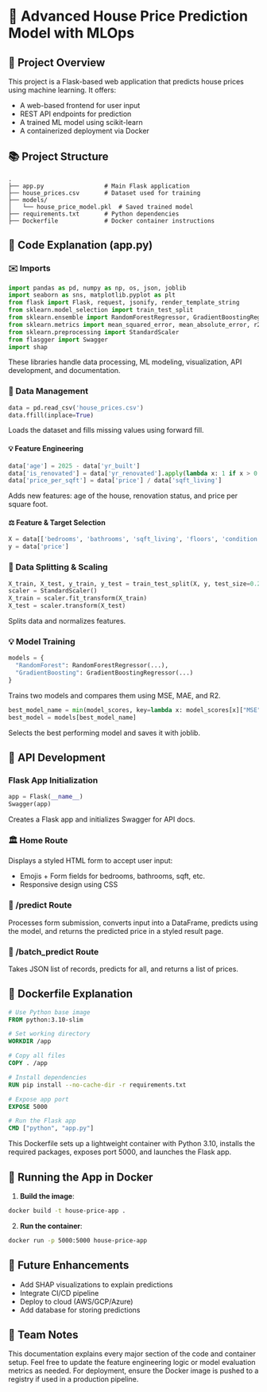 # 🏡 Advanced House Price Prediction Model with MLOps

## 📂 Project Overview

This project is a Flask-based web application that predicts house prices using machine learning. It offers:

* A web-based frontend for user input
* REST API endpoints for prediction
* A trained ML model using scikit-learn
* A containerized deployment via Docker


## 📚 Project Structure

```
.
├── app.py                 # Main Flask application
├── house_prices.csv       # Dataset used for training
├── models/
│   └── house_price_model.pkl  # Saved trained model
├── requirements.txt       # Python dependencies
├── Dockerfile             # Docker container instructions
```

## 📁 Code Explanation (app.py)

### ✉️ Imports

```python
import pandas as pd, numpy as np, os, json, joblib
import seaborn as sns, matplotlib.pyplot as plt
from flask import Flask, request, jsonify, render_template_string
from sklearn.model_selection import train_test_split
from sklearn.ensemble import RandomForestRegressor, GradientBoostingRegressor
from sklearn.metrics import mean_squared_error, mean_absolute_error, r2_score
from sklearn.preprocessing import StandardScaler
from flasgger import Swagger
import shap
```

These libraries handle data processing, ML modeling, visualization, API development, and documentation.

### 📅 Data Management

```python
data = pd.read_csv('house_prices.csv')
data.ffill(inplace=True)
```

Loads the dataset and fills missing values using forward fill.

#### 💡 Feature Engineering

```python
data['age'] = 2025 - data['yr_built']
data['is_renovated'] = data['yr_renovated'].apply(lambda x: 1 if x > 0 else 0)
data['price_per_sqft'] = data['price'] / data['sqft_living']
```

Adds new features: age of the house, renovation status, and price per square foot.

#### ⚖️ Feature & Target Selection

```python
X = data[['bedrooms', 'bathrooms', 'sqft_living', 'floors', 'condition', 'age', 'is_renovated']]
y = data['price']
```

### 🔎 Data Splitting & Scaling

```python
X_train, X_test, y_train, y_test = train_test_split(X, y, test_size=0.2, random_state=42)
scaler = StandardScaler()
X_train = scaler.fit_transform(X_train)
X_test = scaler.transform(X_test)
```

Splits data and normalizes features.

### 💡 Model Training

```python
models = {
  "RandomForest": RandomForestRegressor(...),
  "GradientBoosting": GradientBoostingRegressor(...)
}
```

Trains two models and compares them using MSE, MAE, and R2.

```python
best_model_name = min(model_scores, key=lambda x: model_scores[x]["MSE"])
best_model = models[best_model_name]
```

Selects the best performing model and saves it with joblib.


## 🚀 API Development

### Flask App Initialization

```python
app = Flask(__name__)
Swagger(app)
```

Creates a Flask app and initializes Swagger for API docs.

### 🏛 Home Route

Displays a styled HTML form to accept user input:

* Emojis + Form fields for bedrooms, bathrooms, sqft, etc.
* Responsive design using CSS

### 🔢 /predict Route

Processes form submission, converts input into a DataFrame, predicts using the model, and returns the predicted price in a styled result page.

### 🤜 /batch\_predict Route

Takes JSON list of records, predicts for all, and returns a list of prices.


## 🚧 Dockerfile Explanation

```Dockerfile
# Use Python base image
FROM python:3.10-slim

# Set working directory
WORKDIR /app

# Copy all files
COPY . /app

# Install dependencies
RUN pip install --no-cache-dir -r requirements.txt

# Expose app port
EXPOSE 5000

# Run the Flask app
CMD ["python", "app.py"]
```

This Dockerfile sets up a lightweight container with Python 3.10, installs the required packages, exposes port 5000, and launches the Flask app.


## 🚜 Running the App in Docker

1. **Build the image**:

```bash
docker build -t house-price-app .
```

2. **Run the container**:

```bash
docker run -p 5000:5000 house-price-app
```

## 🚀 Future Enhancements

* Add SHAP visualizations to explain predictions
* Integrate CI/CD pipeline
* Deploy to cloud (AWS/GCP/Azure)
* Add database for storing predictions


## 🧱 Team Notes

This documentation explains every major section of the code and container setup. Feel free to update the feature engineering logic or model evaluation metrics as needed. For deployment, ensure the Docker image is pushed to a registry if used in a production pipeline.
